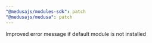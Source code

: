 ```yaml
---
"@medusajs/modules-sdk": patch
"@medusajs/medusa": patch
---
```


Improved error message if default module is not installed

